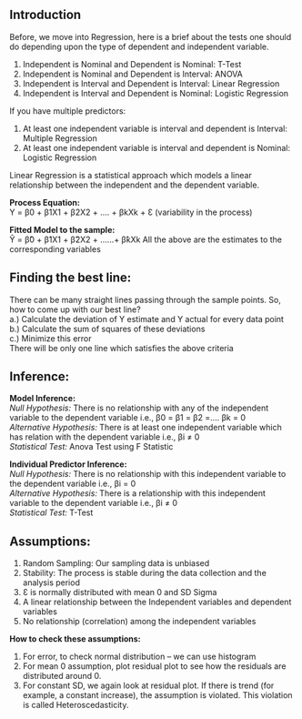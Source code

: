## Introduction

Before, we move into Regression, here is a brief about the tests one should do depending upon the type of dependent and independent 
variable.   
1. Independent is Nominal and Dependent is Nominal: T-Test  
2. Independent is Nominal and Dependent is Interval: ANOVA  
3. Independent is Interval and Dependent is Interval: Linear Regression  
4. Independent is Interval and Dependent is Nominal: Logistic Regression  

If you have multiple predictors:
1. At least one independent variable is interval and dependent is Interval: Multiple Regression  
2. At least one independent variable is interval and dependent is Nominal: Logistic Regression

Linear Regression is a statistical approach which models a linear relationship between the independent and the dependent variable. 

**Process Equation:**  
Y = β0 + β1X1 + β2X2 + …. + βkXk + Ɛ (variability in the process)

**Fitted Model to the sample:**  
Ŷ = β̂0 + β̂1X1 + β̂2X2 + ……+ β̂kXk
All the above are the estimates to the corresponding variables

## Finding the best line:  
There can be many straight lines passing through the sample points. So, how to come up with our best line?  
a.)	Calculate the deviation of Y estimate and Y actual for every data point  
b.)	Calculate the sum of squares of these deviations  
c.)	Minimize this error  
There will be only one line which satisfies the above criteria  

## Inference:

**Model Inference:**  
*Null Hypothesis:* There is no relationship with any of the independent variable to the dependent variable i.e., β0 = β1 = β2 =…. βk = 0  
*Alternative Hypothesis:* There is at least one independent variable which has relation with the dependent variable i.e., βi ≠ 0  
*Statistical Test:* Anova Test using F Statistic  

**Individual Predictor Inference:**  
*Null Hypothesis:* There is no relationship with this independent variable to the dependent variable i.e., βi = 0  
*Alternative Hypothesis:* There is a relationship with this independent variable to the dependent variable i.e., βi ≠ 0  
*Statistical Test:* T-Test  

## Assumptions:
1.	Random Sampling: Our sampling data is unbiased 
2.	Stability: The process is stable during the data collection and the analysis period
3.	Ɛ is normally distributed with mean 0 and SD Sigma
4.	A linear relationship between the Independent variables and dependent variables
5.	No relationship (correlation) among the independent variables

**How to check these assumptions:**  
1.	For error, to check normal distribution – we can use histogram
2.	For mean 0 assumption, plot residual plot to see how the residuals are distributed around 0.
3.	For constant SD, we again look at residual plot. If there is trend (for example, a constant increase), the assumption is violated. This violation is called Heteroscedasticity. 
 
